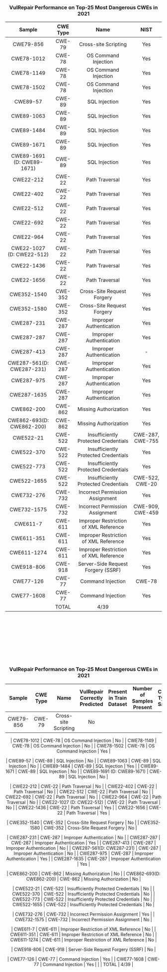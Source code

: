 
<h3>
    <b>
        <div align="center">
            VulRepair Performance on Top-25 Most Dangerous CWEs in 2021</a>
        </div>
    </b>
</h3>
  
<div align="center">
    
| Sample            | CWE Type |                     Name                     | NIST |
|:-----------------:|:--------:|:--------------------------------------------:|:----:|
|   CWE79-856       |  CWE-79  |             Cross-site Scripting             |  Yes |
|   CWE78-1012      |  CWE-78  |             OS Command Injection             |  Yes |
|   CWE78-1149      |  CWE-78  |             OS Command Injection             |  Yes |
|   CWE78-1502      |  CWE-78  |             OS Command Injection             |  Yes |
|   CWE89-57        |  CWE-89  |                 SQL Injection                |  Yes |
|   CWE89-1063      |  CWE-89  |                 SQL Injection                |  Yes |
|   CWE89-1484      |  CWE-89  |                 SQL Injection                |  Yes |
|   CWE89-1671      |  CWE-89  |                 SQL Injection                |  Yes |
|   CWE89-1691 (D: CWE89-1671) |  CWE-89  |      SQL Injection                |  Yes |
|   CWE22-212       |  CWE-22  |                Path Traversal                |  Yes |
|   CWE22-402       |  CWE-22  |                Path Traversal                |  Yes |
|   CWE22-512       |  CWE-22  |                Path Traversal                |  Yes |
|   CWE22-692       |  CWE-22  |                Path Traversal                |  Yes |
|   CWE22-964       |  CWE-22  |                Path Traversal                |  Yes |
|   CWE22-1027 (D: CWE22-512)  |  CWE-22  |     Path Traversal                |  Yes |
|   CWE22-1436      |  CWE-22  |                Path Traversal                |  Yes |
|   CWE22-1656      |  CWE-22  |                Path Traversal                |  Yes |
|   CWE352-1540     |  CWE-352 |          Cross-Site Request Forgery          |  Yes |
|   CWE352-1580     |  CWE-352 |          Cross-Site Request Forgery          |  Yes |
|  CWE287-231       |  CWE-287 |            Improper Authentication           |  Yes |
|  CWE287-287       |  CWE-287 |            Improper Authentication           |  Yes |
|  CWE287-413       |  CWE-287 |            Improper Authentication           |   -  |
|  CWE287-561(D: CWE287-231)   |  CWE-287 | Improper Authentication           |  Yes |
|  CWE287-975       |  CWE-287 |            Improper Authentication           |  Yes |
|  CWE287-1635      |  CWE-287 |            Improper Authentication           |  Yes |
|  CWE862-200       |  CWE-862 |             Missing Authorization            |  Yes |
|  CWE862-693(D: CWE862-200)   |  CWE-862 |  Missing Authorization            |  Yes |
|  CWE522-21        |  CWE-522 |     Insufficiently Protected Credentials     |  CWE-287, CWE-755 |
|  CWE522-370       |  CWE-522 |     Insufficiently Protected Credentials     |  Yes |
|  CWE522-773       |  CWE-522 |     Insufficiently Protected Credentials     |  Yes |
|  CWE522-1655      |  CWE-522 |     Insufficiently Protected Credentials     |  CWE-522, CWE-20 |
|  CWE732-276       |  CWE-732 |        Incorrect Permission Assignment       |  Yes |
|  CWE732-1575      |  CWE-732 |        Incorrect Permission Assignment       |  CWE-909, CWE-459 |
|  CWE611-7         |  CWE-611 |     Improper Restriction of XML Reference    |  Yes |
|  CWE611-351       |  CWE-611 |     Improper Restriction of XML Reference    |  Yes |
|  CWE611-1274      |  CWE-611 |     Improper Restriction of XML Reference    |  Yes |
|  CWE918-806       |  CWE-918 |      Server-Side Request Forgery (SSRF)      |  Yes |
|  CWE77-126        |  CWE-77  |               Command Injection              | CWE-78 |
|  CWE77-1608       |  CWE-77  |               Command Injection              | Yes  |
|                    |                         TOTAL                          |  4/39 |


</div> 

<br>
<br>
<br>
<br>

<br>
<br>

<br>
<br>



<h3>
    <b>
        <div align="center">
            VulRepair Performance on Top-25 Most Dangerous CWEs in 2021</a>
        </div>
    </b>
</h3>
  
<div align="center">
    
| Sample            | CWE Type |                     Name                     | VulRepair Correctly Predicted | Present in Train Dataset| Number of Samples Present | CWE Type of Samples |
|:-----------------:|:--------:|:--------------------------------------------:|:-----------------------------:|:-----------------------:|:-------------------------:|:--------------------|
|   CWE79-856       |  CWE-79  |             Cross-site Scripting             |  No |

|   CWE78-1012      |  CWE-78  |             OS Command Injection             |  No |
|   CWE78-1149      |  CWE-78  |             OS Command Injection             |  No |
|   CWE78-1502      |  CWE-78  |             OS Command Injection             | Yes |

|   CWE89-57        |  CWE-89  |                 SQL Injection                |  No |
|   CWE89-1063      |  CWE-89  |                 SQL Injection                |  No |
|   CWE89-1484      |  CWE-89  |                 SQL Injection                | Yes |
|   CWE89-1671      |  CWE-89  |                 SQL Injection                |  No |
|   CWE89-1691 (D: CWE89-1671) |  CWE-89  |      SQL Injection                |  No |

|   CWE22-212       |  CWE-22  |                Path Traversal                |  No |
|   CWE22-402       |  CWE-22  |                Path Traversal                |  No |
|   CWE22-512       |  CWE-22  |                Path Traversal                |  No |
|   CWE22-692       |  CWE-22  |                Path Traversal                |  No |
|   CWE22-964       |  CWE-22  |                Path Traversal                |  No |
|   CWE22-1027 (D: CWE22-512)  |  CWE-22  |     Path Traversal                |  No |
|   CWE22-1436      |  CWE-22  |                Path Traversal                | Yes |
|   CWE22-1656      |  CWE-22  |                Path Traversal                | Yes |

|   CWE352-1540     |  CWE-352 |          Cross-Site Request Forgery          |  No |
|   CWE352-1580     |  CWE-352 |          Cross-Site Request Forgery          |  No |

|  CWE287-231       |  CWE-287 |            Improper Authentication           |  No |
|  CWE287-287       |  CWE-287 |            Improper Authentication           | Yes |
|  CWE287-413       |  CWE-287 |            Improper Authentication           |  No |
|  CWE287-561(D: CWE287-231)   |  CWE-287 | Improper Authentication           |  No |
|  CWE287-975       |  CWE-287 |            Improper Authentication           | Yes |
|  CWE287-1635      |  CWE-287 |            Improper Authentication           | Yes |

|  CWE862-200       |  CWE-862 |             Missing Authorization            |  No |
|  CWE862-693(D: CWE862-200)   |  CWE-862 |  Missing Authorization            |  No |

|  CWE522-21        |  CWE-522 |     Insufficiently Protected Credentials     |  No |
|  CWE522-370       |  CWE-522 |     Insufficiently Protected Credentials     |  No |
|  CWE522-773       |  CWE-522 |     Insufficiently Protected Credentials     |  No |
|  CWE522-1655      |  CWE-522 |     Insufficiently Protected Credentials     |  No |

|  CWE732-276       |  CWE-732 |        Incorrect Permission Assignment       | Yes |
|  CWE732-1575      |  CWE-732 |        Incorrect Permission Assignment       |  No |

|  CWE611-7         |  CWE-611 |     Improper Restriction of XML Reference    |  No |
|  CWE611-351       |  CWE-611 |     Improper Restriction of XML Reference    |  No |
|  CWE611-1274      |  CWE-611 |     Improper Restriction of XML Reference    |  No |

|  CWE918-806       |  CWE-918 |      Server-Side Request Forgery (SSRF)      |  No |

|  CWE77-126        |  CWE-77  |               Command Injection              | Yes |
|  CWE77-1608       |  CWE-77  |               Command Injection              | Yes |
|                    |                         TOTAL                          | 4/39 |


</div> 

